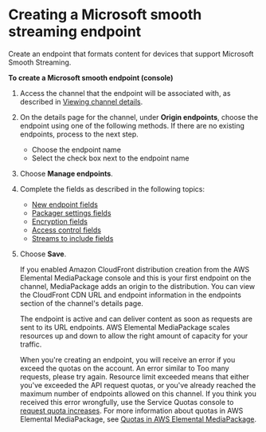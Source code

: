 # Creating a Microsoft smooth streaming endpoint<a name="endpoints-smooth"></a>

Create an endpoint that formats content for devices that support Microsoft Smooth Streaming\.

**To create a Microsoft smooth endpoint \(console\)**

1. Access the channel that the endpoint will be associated with, as described in [Viewing channel details](channels-view.md)\.

1. On the details page for the channel, under **Origin endpoints**, choose the endpoint using one of the following methods\. If there are no existing endpoints, process to the next step\.
   + Choose the endpoint name
   + Select the check box next to the endpoint name

1. Choose **Manage endpoints**\.

1. Complete the fields as described in the following topics:
   + [New endpoint fields](endpoints-smooth-new.md)
   + [Packager settings fields](endpoints-smooth-packager.md)
   + [Encryption fields](endpoints-smooth-encryption.md)
   + [Access control fields](endpoints-smooth-access-control.md)
   + [Streams to include fields](endpoints-smooth-include-streams.md)

1. Choose **Save**\.

   If you enabled Amazon CloudFront distribution creation from the AWS Elemental MediaPackage console and this is your first endpoint on the channel, MediaPackage adds an origin to the distribution\. You can view the CloudFront CDN URL and endpoint information in the endpoints section of the channel's details page\.

   The endpoint is active and can deliver content as soon as requests are sent to its URL endpoints\. AWS Elemental MediaPackage scales resources up and down to allow the right amount of capacity for your traffic\.

   When you're creating an endpoint, you will receive an error if you exceed the quotas on the account\. An error similar to Too many requests, please try again\. Resource limit exceeded means that either you've exceeded the API request quotas, or you've already reached the maximum number of endpoints allowed on this channel\. If you think you received this error wrongfully, use the Service Quotas console to [request quota increases](https://console.aws.amazon.com/servicequotas/home?region=us-east-1#!/services/mediapackage/quotas)\. For more information about quotas in AWS Elemental MediaPackage, see [Quotas in AWS Elemental MediaPackage](quotas.md)\.